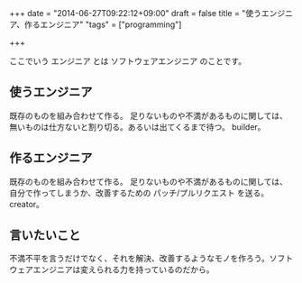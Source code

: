 +++
date = "2014-06-27T09:22:12+09:00"
draft = false
title = "使うエンジニア、作るエンジニア"
"tags" = ["programming"]

+++

ここでいう エンジニア とは ソフトウェアエンジニア のことです。

## 使うエンジニア

既存のものを組み合わせて作る。
足りないものや不満があるものに関しては、無いものは仕方ないと割り切る。あるいは出てくるまで待つ。
builder。

## 作るエンジニア

既存のものを組み合わせて作る。
足りないものや不満があるものに関しては、自分で作ってしまうか、改善するための パッチ/プルリクエスト を送る。
creator。

## 言いたいこと

不満不平を言うだけでなく、それを解決、改善するようなモノを作ろう。ソフトウェアエンジニアは変えられる力を持っているのだから。

